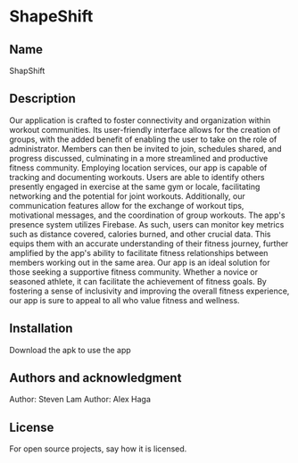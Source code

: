 # ShapeShift

## Name
ShapShift

## Description
Our application is crafted to foster connectivity and organization within workout communities. Its user-friendly interface allows for the creation of groups, with the added benefit of enabling the user to take on the role of administrator. Members can then be invited to join, schedules shared, and progress discussed, culminating in a more streamlined and productive fitness community. Employing location services, our app is capable of tracking and documenting workouts. Users are able to identify others presently engaged in exercise at the same gym or locale, facilitating networking and the potential for joint workouts. Additionally, our communication features allow for the exchange of workout tips, motivational messages, and the coordination of group workouts. The app's presence system utilizes Firebase. As such, users can monitor key metrics such as distance covered, calories burned, and other crucial data. This equips them with an accurate understanding of their fitness journey, further amplified by the app's ability to facilitate fitness relationships between members working out in the same area. Our app is an ideal solution for those seeking a supportive fitness community. Whether a novice or seasoned athlete, it can facilitate the achievement of fitness goals. By fostering a sense of inclusivity and improving the overall fitness experience, our app is sure to appeal to all who value fitness and wellness.

## Installation
Download the apk to use the app

## Authors and acknowledgment
Author: Steven Lam
Author: Alex Haga

## License
For open source projects, say how it is licensed.
